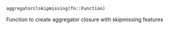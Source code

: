 ```
aggregatorclskipmissing(fn::Function)
```

Function to create aggregator closure with skipmissing features
